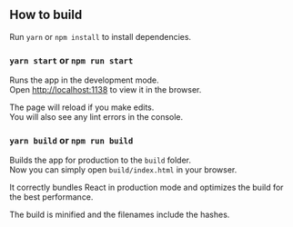 ## How to build

Run `yarn` or `npm install` to install dependencies.

### `yarn start` or `npm run start`

Runs the app in the development mode.<br />
Open [http://localhost:1138](http://localhost:1138) to view it in the browser.

The page will reload if you make edits.<br />
You will also see any lint errors in the console.

### `yarn build` or `npm run build`

Builds the app for production to the `build` folder.<br />
Now you can simply open `build/index.html` in your browser.<br />

It correctly bundles React in production mode and optimizes the build for the best performance.

The build is minified and the filenames include the hashes.<br />
